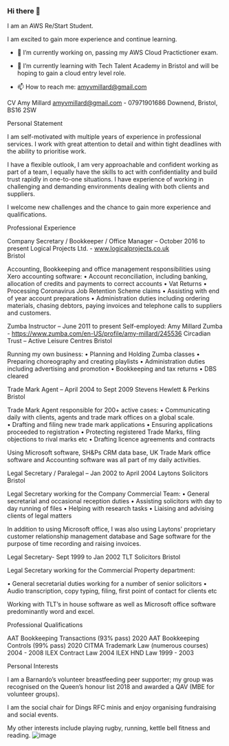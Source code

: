 ### Hi there 👋

I am an AWS Re/Start Student.

I am excited to gain more experience and continue learning.


- 🔭 I’m currently working on, passing my AWS Cloud Practictioner exam. 

- 🌱 I’m currently learning with Tech Talent Academy in Bristol and will be hoping to gain a cloud entry level role.

- 📫 How to reach me: amyvmillard@gmail.com



CV
Amy Millard
amyvmillard@gmail.com - 07971901686
Downend, Bristol, BS16 2SW 


Personal Statement

I am self-motivated with multiple years of experience in professional services.  I work with great attention to detail and within tight deadlines with the ability to prioritise work.  

I have a flexible outlook, I am very approachable and confident working as part of a team, I equally have the skills to act with confidentiality and build trust rapidly in one-to-one situations.  I have experience of working in challenging and demanding environments dealing with both clients and suppliers.

I welcome new challenges and the chance to gain more experience and qualifications.  


Professional Experience

Company Secretary / Bookkeeper / Office Manager – October 2016 to present
Logical Projects Ltd. - www.logicalprojects.co.uk  
Bristol

Accounting, Bookkeeping and office management responsibilities using Xero accounting software: 
•	Account reconciliation, including banking, allocation of credits and payments to correct accounts
•	Vat Returns
•	Processing Coronavirus Job Retention Scheme claims
•	Assisting with end of year account preparations
•	Administration duties including ordering materials, chasing debtors, paying invoices and telephone calls to suppliers and customers.


Zumba Instructor – June 2011 to present
Self-employed: Amy Millard Zumba - https://www.zumba.com/en-US/profile/amy-millard/245536 
Circadian Trust – Active Leisure Centres
Bristol

Running my own business: 
•	Planning and Holding Zumba classes 
•	Preparing choreography and creating playlists
•	Administration duties including advertising and promotion
•	Bookkeeping and tax returns
•	DBS cleared


Trade Mark Agent – April 2004 to Sept 2009
Stevens Hewlett & Perkins
Bristol

Trade Mark Agent responsible for 200+ active cases:
•	Communicating daily with clients, agents and trade mark offices on a global scale.   
•	Drafting and filing new trade mark applications 
•	Ensuring applications proceeded to registration
•	Protecting registered Trade Marks, filing objections to rival marks etc
•	Drafting licence agreements and contracts

Using Microsoft software, SH&Ps CRM data base, UK Trade Mark office software and Accounting software was all part of my daily activities.


Legal Secretary / Paralegal – Jan 2002 to April 2004
Laytons Solicitors
Bristol

Legal Secretary working for the Company Commercial Team:
•	General secretarial and occasional reception duties
•	Assisting solicitors with day to day running of files 
•	Helping with research tasks
•	Liaising and advising clients of legal matters 

In addition to using Microsoft office, I was also using Laytons' proprietary customer relationship management database and Sage software for the purpose of time recording and raising invoices.


Legal Secretary- Sept 1999 to Jan 2002
TLT Solicitors
Bristol

Legal Secretary working for the Commercial Property department:

•	General secretarial duties working for a number of senior solicitors 
•	Audio transcription, copy typing, filing, first point of contact for clients etc

Working with TLT’s in house software as well as Microsoft office software predominantly word and excel.


Professional Qualifications	

AAT 		Bookkeeping Transactions (93% pass)	2020 
AAT 		Bookkeeping Controls (99% pass)		2020
CITMA 	Trademark Law (numerous courses)		2004 - 2008
ILEX 		Contract Law 					2004
ILEX 		HND Law 					1999 - 2003


Personal Interests

I am a Barnardo’s volunteer breastfeeding peer supporter; my group was recognised on the Queen’s honour list 2018 and awarded a QAV (MBE for volunteer groups).  

I am the social chair for Dings RFC minis and enjoy organising fundraising and social events.

My other interests include playing rugby, running, kettle bell fitness and reading.
![image](https://user-images.githubusercontent.com/79592479/110351474-c5c6f980-802c-11eb-9536-bcce60b2f1a0.png)
